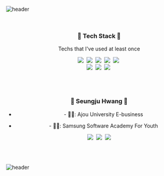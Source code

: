 ![header](https://capsule-render.vercel.app/api?type=soft&color=auto&height=100&text=Hi%20there%20👋&fontSize=30&animation=twinkling)

<br>

<h3 align="center">🛶 Tech Stack 🛶</h3>

<p align="center"> Techs that I've used at least once </p>
<p align="center">
  <img src="https://img.shields.io/badge/Python-3766AB?style=flat-square&logo=Python&logoColor=white"/></a>&nbsp 
  <img src="https://img.shields.io/badge/Javascript-ffb13b?style=flat-square&logo=javascript&logoColor=white"/></a>&nbsp 
  <img src="https://img.shields.io/badge/HTML5-E34F26?style=flat-square&logo=HTML5&logoColor=white"/></a>&nbsp 
  <img src="https://img.shields.io/badge/css-1572B6?style=flat-square&logo=css3&logoColor=white"/></a>&nbsp
  <img src="https://img.shields.io/badge/R-276DC3?style=flat-square&logo=R&logoColor=white"/></a>&nbsp
  <br>
  <img src="https://img.shields.io/badge/Django-092E20?style=flat-square&logo=Django&logoColor=white"/></a>&nbsp
  <img src="https://img.shields.io/badge/Vue.js-4FC08D?style=flat-square&logo=Vue.js&logoColor=white"/></a>&nbsp 
  <img src="https://img.shields.io/badge/Mysql-E6B91E?style=flat-square&logo=MySql&logoColor=white"/></a>&nbsp  
</p>

<br><br>
<h3 align="center">🌊 Seungju Hwang 🌊</h3>
<ul>
  <li align="center"> - 👨‍🎓: Ajou University E-business </p>
  <li align="center"> - 👨‍💻: Samsung Software Academy For Youth </p>
</ul>
<p align="center">
  <a href="https://velog.io/@hsngju"><img src="https://img.shields.io/badge/Tech%20Blog-11B48A?style=flat-square&logo=Vimeo&logoColor=white&link=https://velog.io/@woo0_hooo"/></a>&nbsp
  <a href="https://www.instagram.com/hsngju/"><img src="https://img.shields.io/badge/Instagram-E4405F?style=flat-square&logo=Instagram&logoColor=white&link=https://www.instagram.com/woo0_hooo/"/></a>&nbsp
  <a href="mailto:likeletter5658@gmail.com"><img src="https://img.shields.io/badge/Gmail-d14836?style=flat-square&logo=Gmail&logoColor=white&link=likeletter5658@gmail.com"/></a>
</p>
<br><br>

![header](https://capsule-render.vercel.app/api?type=wave&color=auto&height=150&section=footer&animation=twinkling)

<!--
- Blog: [My Github Blog](http://wealways.github.io)


- 🌱 I’m currently learning [python,html,css,django,pytorch....]



[![Anurag's github stats](https://github-readme-stats.vercel.app/api?username=wealways)](https://github.com/anuraghazra/github-readme-stats)

[![Top Langs](https://github-readme-stats.vercel.app/api/top-langs/?username=wealways&layout=compact)](https://github.com/anuraghazra/github-readme-stats)

-->

<!--
**wealways/wealways** is a ✨ _special_ ✨ repository because its `README.md` (this file) appears on your GitHub profile.

Here are some ideas to get you started:

- 🔭 I’m currently working on ...
- 🌱 I’m currently learning ...
- 👯 I’m looking to collaborate on ...
- 🤔 I’m looking for help with ...
- 💬 Ask me about ...
- 📫 How to reach me: ...
- 😄 Pronouns: ...
- ⚡ Fun fact: ...
-->
